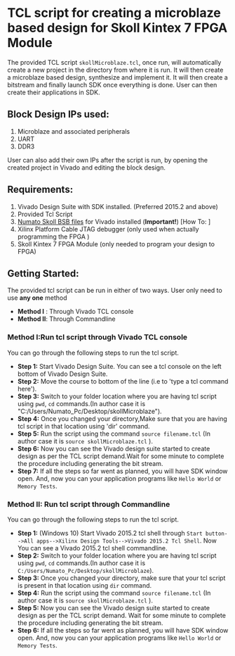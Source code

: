
# TCL script for creating a microblaze based design for Skoll Kintex 7 FPGA Module

The provided TCL script `skollMicroblaze.tcl`, once run, will automatically create a new project in the directory from where it is run. It will then create a microblaze based design, synthesize and implement it. It will then create a bitstream and finally launch SDK once everything is done. User can then create their applications in SDK.

## Block Design IPs used:
1. Microblaze and associated peripherals
2. UART
3. DDR3

User can also add their own IPs after the script is run, by opening the created project in Vivado and editing the block design.

## Requirements:

1. Vivado Design Suite with SDK installed. (Preferred 2015.2 and above)
2. Provided Tcl Script
3. [Numato Skoll BSB files](/master/NumatoVivadoBSB) for Vivado installed (**Important!**) [How To: ]
4. Xilinx Platform Cable JTAG debugger (only used when actually programming the FPGA )
5. Skoll Kintex 7 FPGA Module (only needed to program your design to FPGA)

## Getting Started:

The provided tcl script can be run in either of two ways. User only need to use **any one** method

* **Method I** : Through Vivado TCL console
* **Method II**: Through Commandline

### Method I:Run tcl script through Vivado TCL console

You can go through the following steps to run the tcl script.
* **Step 1:** Start Vivado Design Suite. You can see a tcl console on the left bottom of Vivado Design Suite.  
* **Step 2:** Move the course to bottom of the line (i.e to 'type a tcl command here').  
* **Step 3:** Switch to your folder location where you are having tcl script using `pwd`, `cd` commands.(In author case it is "C:/Users/Numato_Pc/Desktop/skollMicroblaze").  
* **Step 4:** Once you changed your directory,Make sure that you are having tcl script in that location using 'dir' command.  
* **Step 5:** Run the script using the command `source filename.tcl` (In author case it is `source skollMicroblaze.tcl` ).
* **Step 6:** Now you can see the Vivado design suite started to create design as per the TCL script demand.Wait for some minute to complete the procedure including generating the bit stream.
* **Step 7:** If all the steps so far went as planned, you will have SDK window open. And, now you can your application programs like `Hello World` or `Memory Tests`.


### Method II: Run tcl script through Commandline

You can go through the following steps to run the tcl script.

* **Step 1:** (Windows 10) Start Vivado 2015.2 tcl shell through `Start button-->All apps-->Xilinx Design Tools-->Vivado 2015.2 Tcl Shell`. Now You can see a Vivado 2015.2 tcl shell commandline.
* **Step 2:** Switch to your folder location where you are having tcl script using `pwd`, `cd` commands.(In author case it is `C:/Users/Numato_Pc/Desktop/skollMicroblaze`).
* **Step 3:** Once you changed your directory, make sure that your tcl script is present in that location using `dir` command.
* **Step 4:** Run the script using the command `source filename.tcl` (In author case it is `source skollMicroblaze.tcl` ).
* **Step 5:** Now you can see the Vivado design suite started to create design as per the TCL script demand. Wait for some minute to complete the procedure including generating the bit stream.
* **Step 6:** If all the steps so far went as planned, you will have SDK window open. And, now you can your application programs like `Hello World` or `Memory Tests`.
